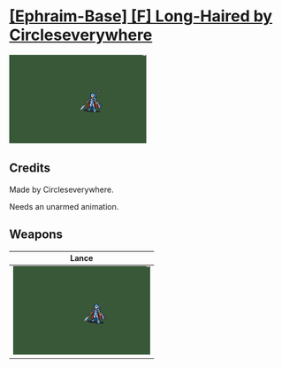 # [\[Ephraim-Base\] \[F\] Long-Haired by Circleseverywhere](./)

<img src="./2.%20Lance/Lance_000.png" alt="[Ephraim-Base] [F] Long-Haired by Circleseverywhere standing" />

## Credits

Made by Circleseverywhere.

Needs an unarmed animation.

## Weapons


|Lance |
|  :---: |
| <img alt="Lance animation" src="./2.%20Lance/Lance.gif" /> |
